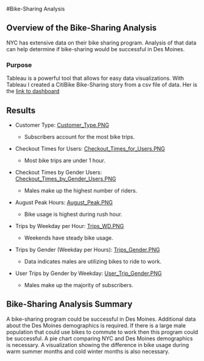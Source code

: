 #Bike-Sharing Analysis

## Overview of the Bike-Sharing Analysis
NYC has extensive data on their bike sharing program.
Analysis of that data can help determine if bike-sharing would be successful in Des Moines.

### Purpose
Tableau is a powerful tool that allows for easy data visualizations.
With Tableau I created a CitiBike Bike-Sharing story from a csv file of data.
Her is the [link to dashboard](https://public.tableau.com/app/profile/summer.bell/viz/SummerBell-Challenge14/CitiBikeStory?publish=yes)

## Results
-  Customer Type:
[Customer_Type.PNG](Customer_Type.PNG)
	- Subscribers account for the most bike trips. 

-  Checkout Times for Users:
[Checkout_Times_for_Users.PNG](Checkout_Times_for_Users.PNG)
	- Most bike trips are under 1 hour. 

-  Checkout Times by Gender Users:
[Checkout_Times_by_Gender_Users.PNG](Checkout_Times_by_Gender_Users.PNG)
	- Males make up the highest number of riders. 
	
-  August Peak Hours:
[August_Peak.PNG](August_Peak.PNG)
	- Bike usage is highest during rush hour.
	
-  Trips by Weekday per Hour:
[Trips_WD.PNG](Trips_WD.PNG)
	- Weekends have steady bike usage.
	
-  Trips by Gender (Weekday per Hours):
[Trips_Gender.PNG](Trips_Gender.PNG)
	- Data indicates males are utilizing bikes to ride to work.
	
-  User Trips by Gender by Weekday:
[User_Trip_Gender.PNG](User_Trip_Gender.PNG)
	- Males make up the majority of subscribers.


## Bike-Sharing Analysis Summary
A bike-sharing program could be successful in Des Moines.
Additional data about the Des Moines demographics is required.
If there is a large male population that could use bikes to commute to work then this program could be successful.
A pie chart comparing NYC and Des Moines demographics is necessary.
A visualization showing the difference in bike usage during warm summer months and cold winter months is also necessary.
